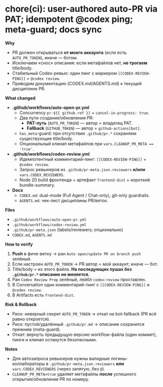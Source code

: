 # chore(ci): user-authored auto-PR via PAT; idempotent @codex ping; meta-guard; docs sync

**Why**
- PR должен открываться **от моего аккаунта** (если есть `AUTO_PR_TOKEN`), иначе — ботом.
- Исключаем «снос» описания: если метафайлов нет, **не трогаем** title/body.
- Стабильный Codex-ревью: один пинг с маркером `[[CODEX-REVIEW-PING]]` + `@codex review`.
- Приводим документацию (CODEX.md/AGENTS.md) к текущей дисциплине PR.

**What changed**
- **.github/workflows/auto-open-pr.yml**
  - Concurrency `pr-${{ github.ref }}` + `cancel-in-progress: true`.
  - Два пути создания/обновления PR:
    - **PAT-путь** (`AUTO_PR_TOKEN`) — автор = владелец PAT.
    - **Fallback** (`GITHUB_TOKEN`) — автор = `github-actions[bot]`.
  - `has_meta`-guard: при отсутствии `.github/pr.*` сохраняем существующие title/body.
  - Опциональный клинап метафайлов при `vars.CLEANUP_PR_META == 'true'`.
- **.github/workflows/codex-review.yml**
  - Идемпотентный комментарий-пинг: `[[CODEX-REVIEW-PING]]` + `@codex review`.
  - Запрос ревьюеров из `.github/pr-meta.json.reviewers` **и/или** `vars.CODEX_REVIEWERS`.
  - Node 20 build фронтенда + артефакт `frontend-dist` + короткий bundle-summary.
- **Docs**
  - `CODEX.md`: dual-mode (Full Agent / Chat-only), git-only guardrails.
  - `AGENTS.md`: чек-лист дисциплины PR/веток.

**Files**
- `.github/workflows/auto-open-pr.yml`
- `.github/workflows/codex-review.yml`
- `.github/pr-meta.json` (labels/reviewers; опционально)
- `CODEX.md`, `AGENTS.md`

**How to verify**
1. **Push** в фиче-ветку → ран `Auto open/update PR on branch push` зелёный.
2. Если настроен `AUTO_PR_TOKEN` → PR автор = мой аккаунт; иначе — бот.
3. Title/body = из этого файла. **На последующих пушах без `.github/pr.*` описание не меняется.**
4. Ран `Codex Review Prep` зелёный, лейбл `codex:review` проставлен.
5. В Conversation один комментарий-пинг с `[[CODEX-REVIEW-PING]]` и `@codex review`.
6. В Artifacts есть `frontend-dist`.

**Risk & Rollback**
- Риск: неверный секрет `AUTO_PR_TOKEN` → откат на bot-fallback (PR всё равно откроется).
- Риск: пустой/удалённый `.github/pr.md` → описание сохранится прежним (meta-guard).
- Откат: вернуть предыдущую версию workflow-файла (один коммит), пинги и клинап останутся безопасными.

**Notes**
- Для автозапроса ревьюеров нужны валидные логины-коллабораторы в
  `.github/pr-meta.json.reviewers` **или** `vars.CODEX_REVIEWERS` (через запятую, без `@`).
- `CLEANUP_PR_META=true` удаляет метафайлы **после** успешного открытия/обновления PR по номеру.
